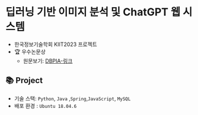 # 딥러닝 기반 이미지 분석 및 ChatGPT 웹 시스템

- 한국정보기술학회 KIIT2023 프로젝트
- 🏆 우수논문상
    - 원문보기: [DBPIA-링크](https://www.dbpia.co.kr/journal/articleDetail?nodeId=NODE11652092)


## 📚 Project

- 기술 스택: `Python`, `Java` ,`Spring`,`JavaScript`, `MySQL`
- 배포 환경 : `Ubuntu 18.04.6`
